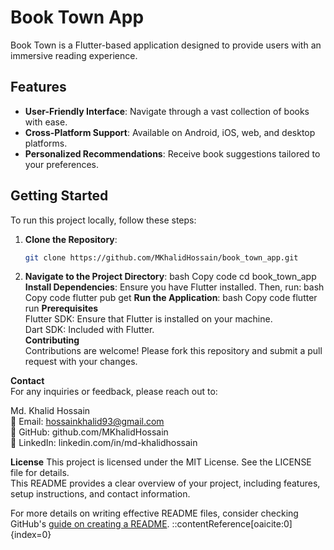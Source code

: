 # Book Town App

Book Town is a Flutter-based application designed to provide users with an immersive reading experience.

## Features

- **User-Friendly Interface**: Navigate through a vast collection of books with ease.
- **Cross-Platform Support**: Available on Android, iOS, web, and desktop platforms.
- **Personalized Recommendations**: Receive book suggestions tailored to your preferences.

## Getting Started

To run this project locally, follow these steps:

1. **Clone the Repository**:
   ```bash
   git clone https://github.com/MKhalidHossain/book_town_app.git
2. **Navigate to the Project Directory**:
bash
Copy code
cd book_town_app
**Install Dependencies**: Ensure you have Flutter installed. Then, run:
bash
Copy code
flutter pub get
**Run the Application**:
bash
Copy code
flutter run
**Prerequisites**  
Flutter SDK: Ensure that Flutter is installed on your machine.  
Dart SDK: Included with Flutter.  
**Contributing**  
Contributions are welcome! Please fork this repository and submit a pull request with your changes.  
  
**Contact**  
For any inquiries or feedback, please reach out to:  
  
Md. Khalid Hossain  
📧 Email: hossainkhalid93@gmail.com  
🔗 GitHub: github.com/MKhalidHossain  
🔗 LinkedIn: linkedin.com/in/md-khalidhossain  
  
**License**
This project is licensed under the MIT License. See the LICENSE file for details.  
This README provides a clear overview of your project, including features, setup instructions, and contact information.  

For more details on writing effective README files, consider checking GitHub's [guide on creating a README](https://docs.github.com/en/github/creating-cloning-and-archiving-repositories/creating-a-repository-on-github/about-readmes).
::contentReference[oaicite:0]{index=0}

